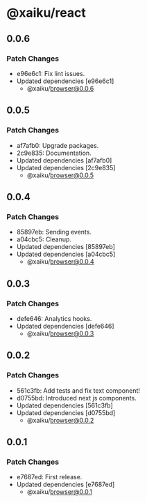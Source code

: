 # @xaiku/react

## 0.0.6

### Patch Changes

- e96e6c1: Fix lint issues.
- Updated dependencies [e96e6c1]
  - @xaiku/browser@0.0.6

## 0.0.5

### Patch Changes

- af7afb0: Upgrade packages.
- 2c9e835: Documentation.
- Updated dependencies [af7afb0]
- Updated dependencies [2c9e835]
  - @xaiku/browser@0.0.5

## 0.0.4

### Patch Changes

- 85897eb: Sending events.
- a04cbc5: Cleanup.
- Updated dependencies [85897eb]
- Updated dependencies [a04cbc5]
  - @xaiku/browser@0.0.4

## 0.0.3

### Patch Changes

- defe646: Analytics hooks.
- Updated dependencies [defe646]
  - @xaiku/browser@0.0.3

## 0.0.2

### Patch Changes

- 561c3fb: Add tests and fix text component!
- d0755bd: Introduced next js components.
- Updated dependencies [561c3fb]
- Updated dependencies [d0755bd]
  - @xaiku/browser@0.0.2

## 0.0.1

### Patch Changes

- e7687ed: First release.
- Updated dependencies [e7687ed]
  - @xaiku/browser@0.0.1
